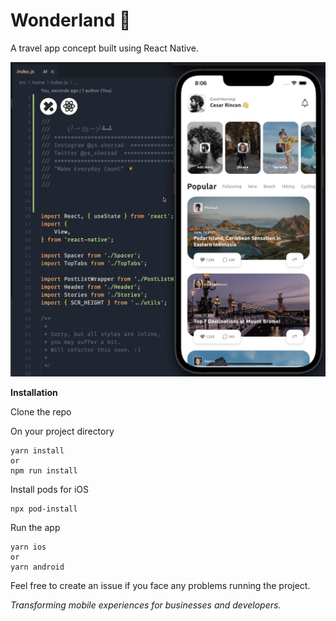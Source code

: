 # Wonderland 👑

A travel app concept built using React Native.

![](WonderlandScreenshot.png)

**Installation**

Clone the repo

On your project directory

```
yarn install
or
npm run install
```

Install pods for iOS

```
npx pod-install
```

Run the app

```
yarn ios
or
yarn android
```

Feel free to create an issue if you face any problems running the project.

_Transforming mobile experiences for businesses and developers._
